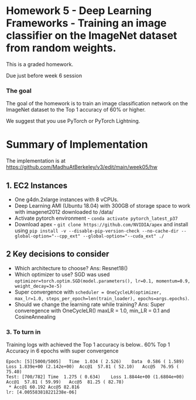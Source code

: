 # Homework 5 - Deep Learning Frameworks - Training an image classifier on the ImageNet dataset from random weights.

This is a graded homework.

Due just before week 6 session

### The goal
The goal of the homework is to train an image classification network on the ImageNet dataset to the Top 1 accuracy of 60% or higher.

We suggest that you use PyTorch or PyTorch Lightning.  



# Summary of Implementation

The implementation is at https://github.com/MadhuAtBerkeley/v3/edit/main/week05/hw

## 1. EC2 Instances
* One g4dn.2xlarge instances with 8 vCPUs.
* Deep Learning AMI (Ubuntu 18.04) with 300GB of storage space to work with imagenet2012 downloaded to /data/
* Activate pytorch environment - `conda activate pytorch_latest_p37`
* Download apex - `git clone https://github.com/NVIDIA/apex` and install using `pip install -v --disable-pip-version-check --no-cache-dir --global-option="--cpp_ext" --global-option="--cuda_ext" ./` 


## 2 Key decisions to consider
* Which architecture to choose? Ans: Resnet18()
* Which optimizer to use? SGD was used `optimizer=torch.optim.SGD(model.parameters(), lr=0.1, momentum=0.9, weight_decay=3e-5) `
* Super convergence with `scheduler = OneCycleLR(optimizer, max_lr=1.0, steps_per_epoch=len(train_loader), epochs=args.epochs)`.
* Should we change the learning rate while training? Ans:  Super converegence with OneCycleLR() maxLR = 1.0, min_LR = 0.1 and CosineAnnealing


### 3. To turn in
Training logs with achieved the Top 1 accuracy is below.. 60% Top 1 Accuracy in 6 epochs with super convergence
```
Epoch: [5][5000/5005]	Time  1.034 ( 2.526)	Data  0.586 ( 1.589)	Loss 1.839e+00 (2.142e+00)	Acc@1  57.81 ( 52.10)	Acc@5  76.95 ( 75.40)
Test: [700/782]	Time  1.275 ( 0.634)	Loss 1.8844e+00 (1.6804e+00)	Acc@1  57.81 ( 59.99)	Acc@5  81.25 ( 82.78)
 * Acc@1 60.192 Acc@5 82.816
lr: [4.005583818221238e-06]
```
